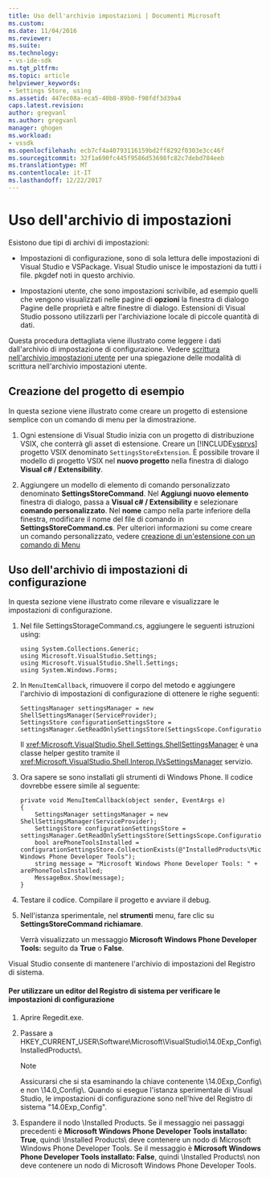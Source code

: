 ```yaml
---
title: Uso dell'archivio impostazioni | Documenti Microsoft
ms.custom: 
ms.date: 11/04/2016
ms.reviewer: 
ms.suite: 
ms.technology:
- vs-ide-sdk
ms.tgt_pltfrm: 
ms.topic: article
helpviewer_keywords:
- Settings Store, using
ms.assetid: 447ec08a-eca5-40b8-89b0-f98fdf3d39a4
caps.latest.revision: 
author: gregvanl
ms.author: gregvanl
manager: ghogen
ms.workload:
- vssdk
ms.openlocfilehash: ecb7cf4a40793116159bd2ff8292f0303e3cc46f
ms.sourcegitcommit: 32f1a690fc445f9586d53698fc82c7debd784eeb
ms.translationtype: MT
ms.contentlocale: it-IT
ms.lasthandoff: 12/22/2017
---
```

# <a name="using-the-settings-store"></a>Uso dell'archivio di impostazioni
Esistono due tipi di archivi di impostazioni:  
  
-   Impostazioni di configurazione, sono di sola lettura delle impostazioni di Visual Studio e VSPackage. Visual Studio unisce le impostazioni da tutti i file. pkgdef noti in questo archivio.  
  
-   Impostazioni utente, che sono impostazioni scrivibile, ad esempio quelli che vengono visualizzati nelle pagine di **opzioni** la finestra di dialogo Pagine delle proprietà e altre finestre di dialogo. Estensioni di Visual Studio possono utilizzarli per l'archiviazione locale di piccole quantità di dati.  
  
 Questa procedura dettagliata viene illustrato come leggere i dati dall'archivio di impostazione di configurazione. Vedere [scrittura nell'archivio impostazioni utente](../extensibility/writing-to-the-user-settings-store.md) per una spiegazione delle modalità di scrittura nell'archivio impostazioni utente.  
  
## <a name="creating-the-example-project"></a>Creazione del progetto di esempio  
 In questa sezione viene illustrato come creare un progetto di estensione semplice con un comando di menu per la dimostrazione.  
  
1.  Ogni estensione di Visual Studio inizia con un progetto di distribuzione VSIX, che conterrà gli asset di estensione. Creare un [!INCLUDE[vsprvs](../code-quality/includes/vsprvs_md.md)] progetto VSIX denominato `SettingsStoreExtension`. È possibile trovare il modello di progetto VSIX nel **nuovo progetto** nella finestra di dialogo **Visual c# / Extensibility**.  
  
2.  Aggiungere un modello di elemento di comando personalizzato denominato **SettingsStoreCommand**. Nel **Aggiungi nuovo elemento** finestra di dialogo, passa a **Visual c# / Extensibility** e selezionare **comando personalizzato**. Nel **nome** campo nella parte inferiore della finestra, modificare il nome del file di comando in **SettingsStoreCommand.cs**. Per ulteriori informazioni su come creare un comando personalizzato, vedere [creazione di un'estensione con un comando di Menu](../extensibility/creating-an-extension-with-a-menu-command.md)  
  
## <a name="using-the-configuration-settings-store"></a>Uso dell'archivio di impostazioni di configurazione  
 In questa sezione viene illustrato come rilevare e visualizzare le impostazioni di configurazione.  
  
1.  Nel file SettingsStorageCommand.cs, aggiungere le seguenti istruzioni using:  
  
    ```  
    using System.Collections.Generic;  
    using Microsoft.VisualStudio.Settings;  
    using Microsoft.VisualStudio.Shell.Settings;  
    using System.Windows.Forms;  
    ```  
  
2.  In `MenuItemCallback`, rimuovere il corpo del metodo e aggiungere l'archivio di impostazioni di configurazione di ottenere le righe seguenti:  
  
    ```  
    SettingsManager settingsManager = new ShellSettingsManager(ServiceProvider);  
    SettingsStore configurationSettingsStore = settingsManager.GetReadOnlySettingsStore(SettingsScope.Configuration);  
    ```  
  
     Il <xref:Microsoft.VisualStudio.Shell.Settings.ShellSettingsManager> è una classe helper gestito tramite il <xref:Microsoft.VisualStudio.Shell.Interop.IVsSettingsManager> servizio.  
  
3.  Ora sapere se sono installati gli strumenti di Windows Phone. Il codice dovrebbe essere simile al seguente:  
  
    ```  
    private void MenuItemCallback(object sender, EventArgs e)  
    {  
        SettingsManager settingsManager = new ShellSettingsManager(ServiceProvider);  
        SettingsStore configurationSettingsStore = settingsManager.GetReadOnlySettingsStore(SettingsScope.Configuration);  
        bool arePhoneToolsInstalled = configurationSettingsStore.CollectionExists(@"InstalledProducts\Microsoft Windows Phone Developer Tools");  
        string message = "Microsoft Windows Phone Developer Tools: " + arePhoneToolsInstalled;  
        MessageBox.Show(message);  
    }  
    ```  
  
4.  Testare il codice. Compilare il progetto e avviare il debug.  
  
5.  Nell'istanza sperimentale, nel **strumenti** menu, fare clic su **SettingsStoreCommand richiamare**.  
  
     Verrà visualizzato un messaggio **Microsoft Windows Phone Developer Tools:** seguito da **True** o **False**.  
  
 Visual Studio consente di mantenere l'archivio di impostazioni del Registro di sistema.  
  
#### <a name="to-use-a-registry-editor-to-verify-configuration-settings"></a>Per utilizzare un editor del Registro di sistema per verificare le impostazioni di configurazione  
  
1.  Aprire Regedit.exe.  
  
2.  Passare a HKEY_CURRENT_USER\Software\Microsoft\VisualStudio\14.0Exp_Config\InstalledProducts\\.  
  
    > [!NOTE]
    >  Assicurarsi che si sta esaminando la chiave contenente \14.0Exp_Config\ e non \14.0_Config\\. Quando si esegue l'istanza sperimentale di Visual Studio, le impostazioni di configurazione sono nell'hive del Registro di sistema "14.0Exp_Config".  
  
3.  Espandere il nodo \Installed Products\. Se il messaggio nei passaggi precedenti è **Microsoft Windows Phone Developer Tools installato: True**, quindi \Installed Products\ deve contenere un nodo di Microsoft Windows Phone Developer Tools. Se il messaggio è **Microsoft Windows Phone Developer Tools installato: False**, quindi \Installed Products\ non deve contenere un nodo di Microsoft Windows Phone Developer Tools.